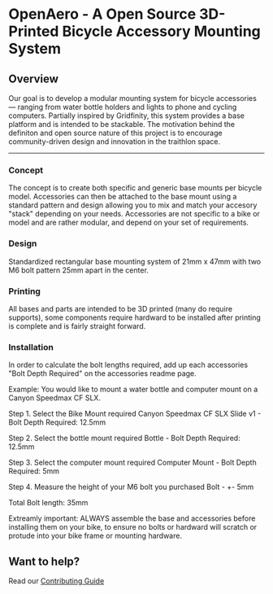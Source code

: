 # OpenAero - A Open Source 3D-Printed Bicycle Accessory Mounting System

## Overview

Our goal is to develop a modular mounting system for bicycle accessories — ranging from water bottle holders and lights to phone and cycling computers. Partially inspired by Gridfinity, this system provides a base platform and is intended to be stackable. The motivation behind the definiton and open source nature of this project is to encourage community-driven design and innovation in the traithlon space.

---

### Concept

The concept is to create both specific and generic base mounts per bicycle model. Accessories can then be attached to the base mount using a standard pattern and design allowing you to mix and match your accesory "stack" depending on your needs. Accessories are not specific to a bike or model and are rather modular, and depend on your set of requirements.

### Design

Standardized rectangular base mounting system of 21mm x 47mm with two M6 bolt pattern 25mm apart in the center. 

### Printing

All bases and parts are intended to be 3D printed (many do require supports), some components require hardward to be installed after printing is complete and is fairly straight forward.

### Installation

In order to calculate the bolt lengths required, add up each accessories "Bolt Depth Required" on the accessories readme page.

Example:
You would like to mount a water bottle and computer mount on a Canyon Speedmax CF SLX.

Step 1. Select the Bike Mount required
Canyon Speedmax CF SLX Slide v1 - Bolt Depth Required: 12.5mm

Step 2. Select the bottle mount required
Bottle - Bolt Depth Required: 12.5mm

Step 3. Select the computer mount required
Computer Mount - Bolt Depth Required: 5mm

Step 4. Measure the height of your M6 bolt you purchased
Bolt - +- 5mm

Total Bolt length: 35mm

Extreamly important: ALWAYS assemble the base and accessories before installing them on your bike, to ensure no bolts or hardward will scratch or protude into your bike frame or mounting hardware.

## Want to help?

Read our [Contributing Guide](CONTRIBUTING.md)